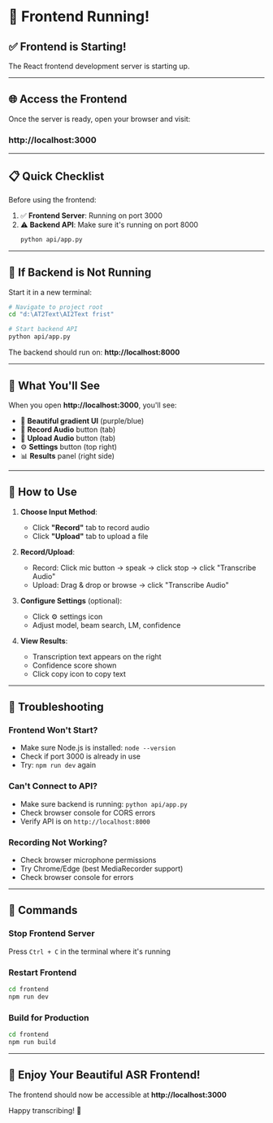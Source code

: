 # 🚀 Frontend Running!

## ✅ Frontend is Starting!

The React frontend development server is starting up.

---

## 🌐 **Access the Frontend**

Once the server is ready, open your browser and visit:

### **http://localhost:3000**

---

## 📋 **Quick Checklist**

Before using the frontend:

1. ✅ **Frontend Server**: Running on port 3000
2. ⚠️ **Backend API**: Make sure it's running on port 8000
   ```bash
   python api/app.py
   ```

---

## 🔧 **If Backend is Not Running**

Start it in a new terminal:

```bash
# Navigate to project root
cd "d:\AT2Text\AI2Text frist"

# Start backend API
python api/app.py
```

The backend should run on: **http://localhost:8000**

---

## 🎨 **What You'll See**

When you open **http://localhost:3000**, you'll see:

- 🎨 **Beautiful gradient UI** (purple/blue)
- 🎤 **Record Audio** button (tab)
- 📁 **Upload Audio** button (tab)
- ⚙️ **Settings** button (top right)
- 📊 **Results** panel (right side)

---

## 🎯 **How to Use**

1. **Choose Input Method**:
   - Click **"Record"** tab to record audio
   - Click **"Upload"** tab to upload a file

2. **Record/Upload**:
   - Record: Click mic button → speak → click stop → click "Transcribe Audio"
   - Upload: Drag & drop or browse → click "Transcribe Audio"

3. **Configure Settings** (optional):
   - Click ⚙️ settings icon
   - Adjust model, beam search, LM, confidence

4. **View Results**:
   - Transcription text appears on the right
   - Confidence score shown
   - Click copy icon to copy text

---

## 🐛 **Troubleshooting**

### Frontend Won't Start?
- Make sure Node.js is installed: `node --version`
- Check if port 3000 is already in use
- Try: `npm run dev` again

### Can't Connect to API?
- Make sure backend is running: `python api/app.py`
- Check browser console for CORS errors
- Verify API is on `http://localhost:8000`

### Recording Not Working?
- Check browser microphone permissions
- Try Chrome/Edge (best MediaRecorder support)
- Check browser console for errors

---

## 📝 **Commands**

### **Stop Frontend Server**
Press `Ctrl + C` in the terminal where it's running

### **Restart Frontend**
```bash
cd frontend
npm run dev
```

### **Build for Production**
```bash
cd frontend
npm run build
```

---

## 🎉 **Enjoy Your Beautiful ASR Frontend!**

The frontend should now be accessible at **http://localhost:3000**

Happy transcribing! 🚀

